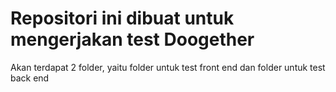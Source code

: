 # Repositori ini dibuat untuk mengerjakan test Doogether

Akan terdapat 2 folder, yaitu folder untuk test  front end dan folder untuk test back end

